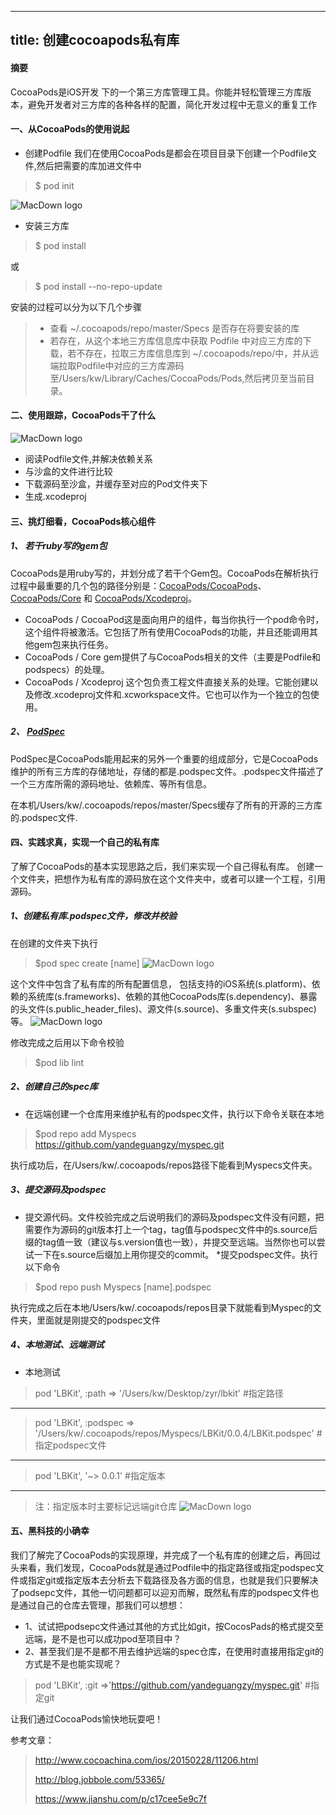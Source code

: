 
---
title: 创建cocoapods私有库
---

#### 摘要
CocoaPods是iOS开发 下的一个第三方库管理工具。你能并轻松管理三方库版本，避免开发者对三方库的各种各样的配置，简化开发过程中无意义的重复工作

#### 一、从CocoaPods的使用说起
* 创建Podfile
我们在使用CocoaPods是都会在项目目录下创建一个Podfile文件,然后把需要的库加进文件中
> $ pod init

![MacDown logo](https://raw.githubusercontent.com/yandeguangzy/yandeguangzy.github.io/master/resources/image/init.png)

* 安装三方库

> $ pod install

或

> $ pod install --no-repo-update

安装的过程可以分为以下几个步骤
> * 查看 ~/.cocoapods/repo/master/Specs 是否存在将要安装的库
> * 若存在，从这个本地三方库信息库中获取 Podfile 中对应三方库的下载，若不存在，拉取三方库信息库到 ~/.cocoapods/repo/中，并从远端拉取Podfile中对应的三方库源码至/Users/kw/Library/Caches/CocoaPods/Pods,然后拷贝至当前目录。

#### 二、使用跟踪，CocoaPods干了什么
![MacDown logo](https://github.com/yandeguangzy/yandeguangzy.github.io/blob/master/resources/image/install.png?raw=true)

* 阅读Podfile文件,并解决依赖关系
* 与沙盒的文件进行比较
* 下载源码至沙盒，并缓存至对应的Pod文件夹下
* 生成.xcodeproj


#### 三、挑灯细看，CocoaPods核心组件
##### 1、 若干ruby写的gem包

CocoaPods是用ruby写的，并划分成了若干个Gem包。CocoaPods在解析执行过程中最重要的几个包的路径分别是：[CocoaPods/CocoaPods](https://github.com/CocoaPods/CocoaPods)、 [CocoaPods/Core](https://github.com/CocoaPods/Core) 和 [CocoaPods/Xcodeproj](https://github.com/CocoaPods/Xcodeproj)。
	
* CocoaPods / CocoaPod这是面向用户的组件，每当你执行一个pod命令时，这个组件将被激活。它包括了所有使用CocoaPods的功能，并且还能调用其他gem包来执行任务。
* CocoaPods / Core gem提供了与CocoaPods相关的文件（主要是Podfile和podspecs）的处理。
* CocoaPods / Xcodeproj 这个包负责工程文件直接关系的处理。它能创建以及修改.xcodeproj文件和.xcworkspace文件。它也可以作为一个独立的包使用。

##### 2、 [PodSpec](https://github.com/CocoaPods/Specs)

PodSpec是CocoaPods能用起来的另外一个重要的组成部分，它是CocoaPods维护的所有三方库的存储地址，存储的都是.podspec文件。.podspec文件描述了一个三方库所需的源码地址、依赖库、等所有信息。

在本机/Users/kw/.cocoapods/repos/master/Specs缓存了所有的开源的三方库的.podspec文件.

#### 四、实践求真，实现一个自己的私有库

了解了CocoaPods的基本实现思路之后，我们来实现一个自己得私有库。
创建一个文件夹，把想作为私有库的源码放在这个文件夹中，或者可以建一个工程，引用源码。

##### 1、创建私有库.podspec文件，修改并校验
在创建的文件夹下执行

> $pod spec create [name]
![MacDown logo](https://github.com/yandeguangzy/yandeguangzy.github.io/blob/master/resources/image/podspec.png?raw=true)

这个文件中包含了私有库的所有配置信息，
包括支持的iOS系统(s.platform)、依赖的系统库(s.frameworks)、依赖的其他CocoaPods库(s.dependency)、暴露的头文件(s.public_header_files)、源文件(s.source)、多重文件夹(s.subspec)等。
![MacDown logo](https://github.com/yandeguangzy/yandeguangzy.github.io/blob/master/resources/image/podspec注释.png?raw=true)

修改完成之后用以下命令校验
> $pod lib lint

##### 2、创建自己的spec库

* 在远端创建一个仓库用来维护私有的podspec文件，执行以下命令关联在本地

> $pod repo add Myspecs https://github.com/yandeguangzy/myspec.git

执行成功后，在/Users/kw/.cocoapods/repos路径下能看到Myspecs文件夹。

##### 3、提交源码及podspec

* 提交源代码。文件校验完成之后说明我们的源码及podspec文件没有问题，把需要作为源码的git版本打上一个tag，tag值与podspec文件中的s.source后缀的tag值一致（建议与s.version值也一致），并提交至远端。当然你也可以尝试一下在s.source后缀加上用你提交的commit。
*提交podspec文件。执行以下命令

> $pod repo push Myspecs [name].podspec

执行完成之后在本地/Users/kw/.cocoapods/repos目录下就能看到Myspec的文件夹，里面就是刚提交的podspec文件

##### 4、本地测试、远端测试
* 本地测试

>	pod 'LBKit', :path => '/Users/kw/Desktop/zyr/lbkit' #指定路径
***
>	pod 'LBKit', :podspec => '/Users/kw/.cocoapods/repos/Myspecs/LBKit/0.0.4/LBKit.podspec'  #指定podspec文件
*** 
>  pod 'LBKit', '~> 0.0.1'   #指定版本

***
>注：指定版本时主要标记远端git仓库
![MacDown logo](https://github.com/yandeguangzy/yandeguangzy.github.io/blob/master/resources/image/source.png?raw=true)
 
#### 五、黑科技的小确幸
我们了解完了CocoaPods的实现原理，并完成了一个私有库的创建之后，再回过头来看，我们发现，CocoaPods就是通过Podfile中的指定路径或指定podspec文件或指定git或指定版本去分析去下载路径及各方面的信息，也就是我们只要解决了podsepc文件，其他一切问题都可以迎刃而解，既然私有库的podspec文件也是通过自己的仓库去管理，那我们可以想想：

* 1、试试把podsepc文件通过其他的方式比如git，按CocosPads的格式提交至远端，是不是也可以成功pod至项目中？
* 2、甚至我们是不是都不用去维护远端的spec仓库，在使用时直接用指定git的方式是不是也能实现呢？

>	pod 'LBKit', :git =>'https://github.com/yandeguangzy/myspec.git'  #指定git

让我们通过CocoaPods愉快地玩耍吧！

参考文章：
>http://www.cocoachina.com/ios/20150228/11206.html
>
>http://blog.jobbole.com/53365/
>
>https://www.jianshu.com/p/c17cee5e9c7f
